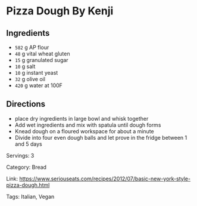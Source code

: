 # Pizza Dough By Kenji

## Ingredients

- `582` g AP flour
- `48` g vital wheat gluten
- `15` g granulated sugar
- `10` g salt
- `10` g instant yeast
- `32` g olive oil
- `420` g water at 100F

## Directions

- place dry ingredients in large bowl and whisk together
- Add wet ingredients and mix with spatula until dough forms
- Knead dough on a floured workspace for about a minute
- Divide into four even dough balls and let prove in the fridge between 1 and 5 days

Servings: 3

Category: Bread

Link: https://www.seriouseats.com/recipes/2012/07/basic-new-york-style-pizza-dough.html

Tags: Italian, Vegan


